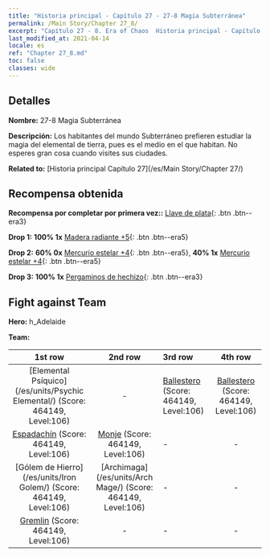 ```yaml
---
title: "Historia principal - Capítulo 27 - 27-8 Magia Subterránea"
permalink: /Main Story/Chapter 27_8/
excerpt: "Capítulo 27 - 8. Era of Chaos  Historia principal - Capítulo 27_8. 27-8 Magia Subterránea"
last_modified_at: 2021-04-14
locale: es
ref: "Chapter 27_8.md"
toc: false
classes: wide
---
```


## Detalles

 **Nombre:** 27-8 Magia Subterránea

 **Descripción:** Los habitantes del mundo Subterráneo prefieren estudiar la magia del elemental de tierra, pues es el medio en el que habitan. No esperes gran cosa cuando visites sus ciudades.

 **Related to:** [Historia principal Capítulo 27](/es/Main Story/Chapter 27/)

## Recompensa obtenida

 **Recompensa por completar por primera vez::** [Llave de plata](/es/Items/con_693/){: .btn .btn--era3}

 **Drop 1:** **100% 1x** [Madera radiante +5](/es/Items/mat_97/){: .btn .btn--era5}

 **Drop 2:** **60% 0x** [Mercurio estelar +4](/es/Items/mat_91/){: .btn .btn--era5}, **40% 1x** [Mercurio estelar +4](/es/Items/mat_91/){: .btn .btn--era5}

 **Drop 3:** **100% 1x** [Pergaminos de hechizo](/es/Items/con_694/){: .btn .btn--era3}


## Fight against Team
 **Hero:** h_Adelaide

 **Team:**


  | 1st row | 2nd row | 3rd row | 4th row |
  |:----:|:----:|:----|:----:|
  | [Elemental Psíquico](/es/units/Psychic Elemental/) (Score: 464149, Level:106)  | - | [Ballestero](/es/units/Marksman/) (Score: 464149, Level:106)  | [Ballestero](/es/units/Marksman/) (Score: 464149, Level:106)  |
  | [Espadachín](/es/units/Swordsman/) (Score: 464149, Level:106)  | [Monje](/es/units/Monk/) (Score: 464149, Level:106)  | - | - |
  | [Gólem de Hierro](/es/units/Iron Golem/) (Score: 464149, Level:106)  | [Archimaga](/es/units/Arch Mage/) (Score: 464149, Level:106)  | - | - |
  | [Gremlin](/es/units/Gremlin/) (Score: 464149, Level:106)  | - | - | - |


